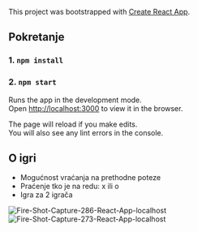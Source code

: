 This project was bootstrapped with [Create React App](https://github.com/facebook/create-react-app).

## Pokretanje

### 1. `npm install`

### 2. `npm start`

Runs the app in the development mode.<br />
Open [http://localhost:3000](http://localhost:3000) to view it in the browser.

The page will reload if you make edits.<br />
You will also see any lint errors in the console.

## O igri
- Mogućnost vraćanja na prethodne poteze
- Praćenje tko je na redu: x ili o
- Igra za 2 igrača

<img src="https://i.ibb.co/hLkJ0Np/Fire-Shot-Capture-286-React-App-localhost.png" alt="Fire-Shot-Capture-286-React-App-localhost">
<img src="https://i.ibb.co/dBTThHc/Fire-Shot-Capture-273-React-App-localhost.png" alt="Fire-Shot-Capture-273-React-App-localhost">
